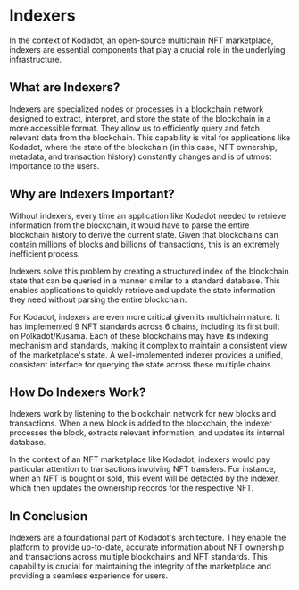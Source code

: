 # Indexers

In the context of Kodadot, an open-source multichain NFT marketplace, indexers are essential components that play a crucial role in the underlying infrastructure.

## What are Indexers?

Indexers are specialized nodes or processes in a blockchain network designed to extract, interpret, and store the state of the blockchain in a more accessible format. They allow us to efficiently query and fetch relevant data from the blockchain. This capability is vital for applications like Kodadot, where the state of the blockchain (in this case, NFT ownership, metadata, and transaction history) constantly changes and is of utmost importance to the users.

## Why are Indexers Important?

Without indexers, every time an application like Kodadot needed to retrieve information from the blockchain, it would have to parse the entire blockchain history to derive the current state. Given that blockchains can contain millions of blocks and billions of transactions, this is an extremely inefficient process.

Indexers solve this problem by creating a structured index of the blockchain state that can be queried in a manner similar to a standard database. This enables applications to quickly retrieve and update the state information they need without parsing the entire blockchain.

For Kodadot, indexers are even more critical given its multichain nature. It has implemented 9 NFT standards across 6 chains, including its first built on Polkadot/Kusama. Each of these blockchains may have its indexing mechanism and standards, making it complex to maintain a consistent view of the marketplace's state. A well-implemented indexer provides a unified, consistent interface for querying the state across these multiple chains.

## How Do Indexers Work?

Indexers work by listening to the blockchain network for new blocks and transactions. When a new block is added to the blockchain, the indexer processes the block, extracts relevant information, and updates its internal database.

In the context of an NFT marketplace like Kodadot, indexers would pay particular attention to transactions involving NFT transfers. For instance, when an NFT is bought or sold, this event will be detected by the indexer, which then updates the ownership records for the respective NFT.

## In Conclusion

Indexers are a foundational part of Kodadot's architecture. They enable the platform to provide up-to-date, accurate information about NFT ownership and transactions across multiple blockchains and NFT standards. This capability is crucial for maintaining the integrity of the marketplace and providing a seamless experience for users.